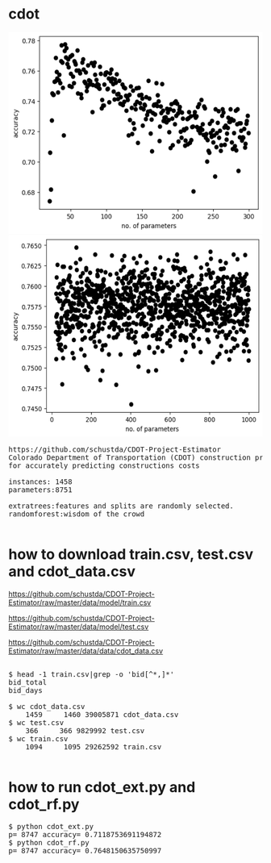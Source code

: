 # cdot

<img src='accuracy_ext.png' height=400 width=600>

<img src='accuracy_rf.png' height=400 width=600>

<pre>
https://github.com/schustda/CDOT-Project-Estimator
Colorado Department of Transportation (CDOT) construction projects
for accurately predicting constructions costs

instances: 1458 
parameters:8751 

extratrees:features and splits are randomly selected.
randomforest:wisdom of the crowd

</pre>

# how to download train.csv, test.csv and cdot_data.csv

https://github.com/schustda/CDOT-Project-Estimator/raw/master/data/model/train.csv

https://github.com/schustda/CDOT-Project-Estimator/raw/master/data/model/test.csv

https://github.com/schustda/CDOT-Project-Estimator/raw/master/data/data/cdot_data.csv

<pre>

$ head -1 train.csv|grep -o 'bid[^*,]*'
bid_total
bid_days

$ wc cdot_data.csv 
    1459     1460 39005871 cdot_data.csv
$ wc test.csv 
    366     366 9829992 test.csv
$ wc train.csv 
    1094     1095 29262592 train.csv

</pre>

# how to run cdot_ext.py and cdot_rf.py

<pre>
$ python cdot_ext.py 
p= 8747 accuracy= 0.7118753691194872
$ python cdot_rf.py 
p= 8747 accuracy= 0.7648150635750997
</pre>
